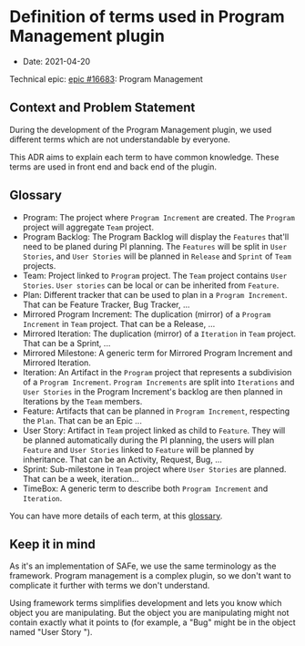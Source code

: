 # Definition of terms used in Program Management plugin

* Date: 2021-04-20

Technical epic: [epic #16683](https://tuleap.net/plugins/tracker/?aid=16683): Program Management

## Context and Problem Statement

During the development of the Program Management plugin, we used different terms which are not understandable by everyone.

This ADR aims to explain each term to have common knowledge. These terms are used in front end and back end of the plugin.

## Glossary

  * Program: The project where `Program Increment` are created. The `Program` project will aggregate `Team` project.
  * Program Backlog: The Program Backlog will display the `Features` that'll need to be planed during PI planning.
    The `Features` will be split in `User Stories`, and `User Stories` will be planned in `Release` and `Sprint` of `Team` projects.
  * Team: Project linked to `Program` project. The `Team` project contains `User Stories`. `User stories` can be local or can be inherited from `Feature`.
  * Plan: Different tracker that can be used to plan in a `Program Increment`. That can be Feature Tracker, Bug Tracker, ...
  * Mirrored Program Increment: The duplication (mirror) of a `Program Increment` in `Team` project. That can be a Release, ...
  * Mirrored Iteration: The duplication (mirror) of a `Iteration` in `Team` project. That can be a Sprint, ...
  * Mirrored Milestone: A generic term for Mirrored Program Increment and Mirrored Iteration.
  * Iteration: An Artifact in the `Program` project that represents a subdivision of a `Program Increment`. `Program Increments` are split into `Iterations` and `User Stories` in the Program Increment's backlog are then planned in Iterations by the `Team` members.
  * Feature: Artifacts that can be planned in `Program Increment`, respecting the `Plan`. That can be an Epic ...
  * User Story: Artifact in `Team` project linked as child to `Feature`. They will be planned automatically during the PI planning, the users will plan `Feature` and `User Stories` linked to `Feature` will be planned by inheritance. That can be an Activity, Request, Bug, ...
  * Sprint: Sub-milestone in `Team` project where `User Stories` are planned. That can be a week, iteration...
  * TimeBox: A generic term to describe both `Program Increment` and `Iteration`.

  You can have more details of each term, at this [glossary][0].

## Keep it in mind

As it's an implementation of SAFe, we use the same terminology as the framework.
Program management is a complex plugin, so we don't want to complicate it further with terms we don't understand.

Using framework terms simplifies development and lets you know which object you are manipulating.
But the object you are manipulating might not contain exactly what it points to (for example, a "Bug" might be in the object named "User Story ").

[0]: https://www.scaledagileframework.com/glossary/
